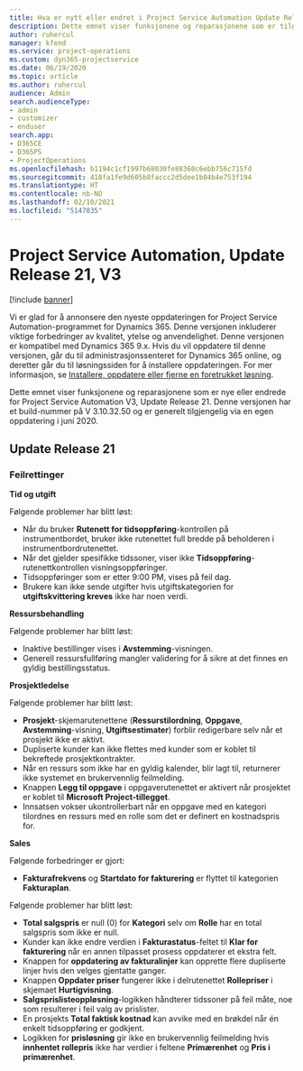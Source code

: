 ```yaml
---
title: Hva er nytt eller endret i Project Service Automation Update Release 21, V3
description: Dette emnet viser funksjonene og reparasjonene som er tilgjengelig i Project Service Automation Update Release 21, V3.
author: ruhercul
manager: kfend
ms.service: project-operations
ms.custom: dyn365-projectservice
ms.date: 06/19/2020
ms.topic: article
ms.author: ruhercul
audience: Admin
search.audienceType:
- admin
- customizer
- enduser
search.app:
- D365CE
- D365PS
- ProjectOperations
ms.openlocfilehash: b1194c1cf1997b68030fe88360c6ebb756c715fd
ms.sourcegitcommit: 418fa1fe9d605b8faccc2d5dee1b04b4e753f194
ms.translationtype: HT
ms.contentlocale: nb-NO
ms.lasthandoff: 02/10/2021
ms.locfileid: "5147035"
---
```

# <a name="project-service-automation-update-release-21-v3"></a>Project Service Automation, Update Release 21, V3

[!include [banner](../includes/psa-now-project-operations.md)]

Vi er glad for å annonsere den nyeste oppdateringen for Project Service Automation-programmet for Dynamics 365. Denne versjonen inkluderer viktige forbedringer av kvalitet, ytelse og anvendelighet. Denne versjonen er kompatibel med Dynamics 365 9.x. Hvis du vil oppdatere til denne versjonen, går du til administrasjonssenteret for Dynamics 365 online, og deretter går du til løsningssiden for å installere oppdateringen. For mer informasjon, se [Installere, oppdatere eller fjerne en foretrukket løsning](https://docs.microsoft.com/power-platform/admin/install-remove-preferred-solution).

Dette emnet viser funksjonene og reparasjonene som er nye eller endrede for Project Service Automation V3, Update Release 21. Denne versjonen har et build-nummer på V 3.10.32.50 og er generelt tilgjengelig via en egen oppdatering i juni 2020.

## <a name="update-release-21"></a>Update Release 21

### <a name="bug-fixes"></a>Feilrettinger

**Tid og utgift**

Følgende problemer har blitt løst:

- Når du bruker **Rutenett for tidsoppføring**-kontrollen på instrumentbordet, bruker ikke rutenettet full bredde på beholderen i instrumentbordrutenettet.
- Når det gjelder spesifikke tidssoner, viser ikke **Tidsoppføring**-rutenettkontrollen visningsoppføringer.
- Tidsoppføringer som er etter 9:00 PM, vises på feil dag.
- Brukere kan ikke sende utgifter hvis utgiftskategorien for **utgiftskvittering kreves** ikke har noen verdi.

**Ressursbehandling**

Følgende problemer har blitt løst:

- Inaktive bestillinger vises i **Avstemming**-visningen.
- Generell ressursfullføring mangler validering for å sikre at det finnes en gyldig bestillingsstatus.

**Prosjektledelse**

Følgende problemer har blitt løst:

- **Prosjekt**-skjemarutenettene (**Ressurstilordning**, **Oppgave**, **Avstemming**-visning, **Utgiftsestimater**) forblir redigerbare selv når et prosjekt ikke er aktivt.
- Dupliserte kunder kan ikke flettes med kunder som er koblet til bekreftede prosjektkontrakter.
- Når en ressurs som ikke har en gyldig kalender, blir lagt til, returnerer ikke systemet en brukervennlig feilmelding.
- Knappen **Legg til oppgave** i oppgaverutenettet er aktivert når prosjektet er koblet til **Microsoft Project-tillegget**.
- Innsatsen vokser ukontrollerbart når en oppgave med en kategori tilordnes en ressurs med en rolle som det er definert en kostnadspris for.

**Sales**

Følgende forbedringer er gjort:

- **Fakturafrekvens** og **Startdato for fakturering** er flyttet til kategorien **Fakturaplan**.

Følgende problemer har blitt løst:

- **Total salgspris** er null (0) for **Kategori** selv om **Rolle** har en total salgspris som ikke er null.
- Kunder kan ikke endre verdien i **Fakturastatus**-feltet til **Klar for fakturering** når en annen tilpasset prosess oppdaterer et ekstra felt.
- Knappen for **oppdatering av fakturalinjer** kan opprette flere dupliserte linjer hvis den velges gjentatte ganger.
- Knappen **Oppdater priser** fungerer ikke i delrutenettet **Rollepriser** i skjemaet **Hurtigvisning**.
- **Salgsprislisteoppløsning**-logikken håndterer tidssoner på feil måte, noe som resulterer i feil valg av prislister.
- En prosjekts **Total faktisk kostnad** kan avvike med en brøkdel når én enkelt tidsoppføring er godkjent.
- Logikken for **prisløsning** gir ikke en brukervennlig feilmelding hvis **innhentet rollepris** ikke har verdier i feltene **Primærenhet** og **Pris i primærenhet**.

